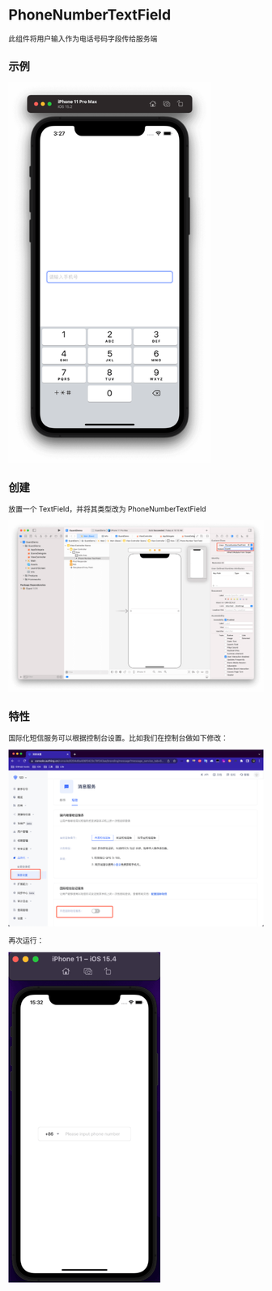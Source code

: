 # PhoneNumberTextField

<LastUpdated/>

此组件将用户输入作为电话号码字段传给服务端

## 示例

<img src="./../images/phonenumber1.png" alt="drawing" width="400"/>

## 创建

放置一个 TextField，并将其类型改为 PhoneNumberTextField

![](./../images/phonenumber2.png)

## 特性

国际化短信服务可以根据控制台设置。比如我们在控制台做如下修改：

![](./../images/tfaccount4.png)

再次运行：

<img src="./../images/tfaccount5.png" alt="drawing" width="300"/>
